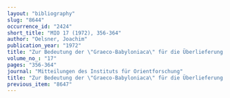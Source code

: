 ```yaml
---
layout: "bibliography"
slug: "8644"
occurrence_id: "2424"
short_title: "MIO 17 (1972), 356-364"
author: "Oelsner, Joachim"
publication_year: "1972"
title: "Zur Bedeutung der \"Graeco-Babyloniaca\" für die Überlieferung des Sumerischen and Akkadischen"
volume_no_: "17"
pages: "356-364"
journal: "Mitteilungen des Instituts für Orientforschung"
title: "Zur Bedeutung der \"Graeco-Babyloniaca\" für die Überlieferung des Sumerischen and Akkadischen"
previous_item: "8647"
---
```

